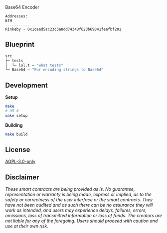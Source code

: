 Base64 Encoder

```
Addresses: 
ETH 
------------
Rinkeby - 0x1cead5ac23c5a8dd74348f623b69841feafbf201
```

## Blueprint

```ml
src
├─ tests
│  └─ lol.t — "what tests"
└─ Base64 — "For encoding strings to Base64"
```

## Development


**Setup**
```bash
make
# OR #
make setup
```

**Building**
```bash
make build
```

## License

[AGPL-3.0-only](https://github.com/abigger87/femplate/blob/master/LICENSE)

## Disclaimer

_These smart contracts are being provided as is. No guarantee, representation or warranty is being made, express or implied, as to the safety or correctness of the user interface or the smart contracts. They have not been audited and as such there can be no assurance they will work as intended, and users may experience delays, failures, errors, omissions, loss of transmitted information or loss of funds. The creators are not liable for any of the foregoing. Users should proceed with caution and use at their own risk._
